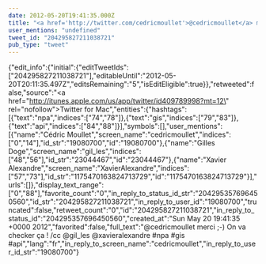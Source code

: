 ```yaml
---
date: 2012-05-20T19:41:35.000Z
title: "<a href='http://twitter.com/cedricmoullet'>@cedricmoullet</a> merci ;-) On va checker ça ! /cc <a href='http://twitter.com/gil_les'>@gil_les</a> <a href='http://twitter.com/xavieralexandre'>@xavieralexandre</a> #npa #gis #api″"
user_mentions: "undefined"
tweet_id: "204295827211038721"
pub_type: "tweet"
---
```

{"edit_info":{"initial":{"editTweetIds":["204295827211038721"],"editableUntil":"2012-05-20T20:11:35.497Z","editsRemaining":"5","isEditEligible":true}},"retweeted":false,"source":"<a href=\"http://itunes.apple.com/us/app/twitter/id409789998?mt=12\" rel=\"nofollow\">Twitter for Mac</a>","entities":{"hashtags":[{"text":"npa","indices":["74","78"]},{"text":"gis","indices":["79","83"]},{"text":"api","indices":["84","88"]}],"symbols":[],"user_mentions":[{"name":"Cédric Moullet","screen_name":"cedricmoullet","indices":["0","14"],"id_str":"19080700","id":"19080700"},{"name":"Gilles Doge","screen_name":"gil_les","indices":["48","56"],"id_str":"23044467","id":"23044467"},{"name":"Xavier Alexandre","screen_name":"XavierAlexandre","indices":["57","73"],"id_str":"1175470163824713729","id":"1175470163824713729"}],"urls":[]},"display_text_range":["0","88"],"favorite_count":"0","in_reply_to_status_id_str":"204295357696450560","id_str":"204295827211038721","in_reply_to_user_id":"19080700","truncated":false,"retweet_count":"0","id":"204295827211038721","in_reply_to_status_id":"204295357696450560","created_at":"Sun May 20 19:41:35 +0000 2012","favorited":false,"full_text":"@cedricmoullet merci ;-) On va checker ça ! /cc @gil_les @xavieralexandre #npa #gis #api","lang":"fr","in_reply_to_screen_name":"cedricmoullet","in_reply_to_user_id_str":"19080700"}
